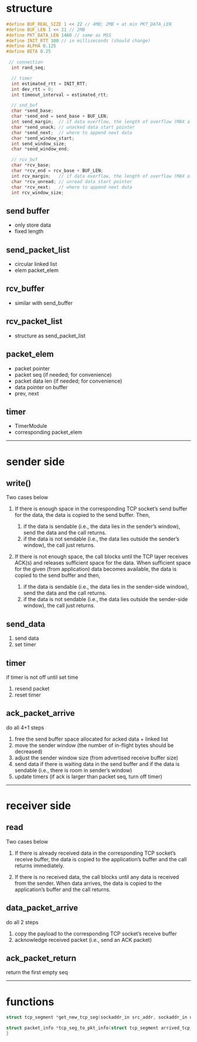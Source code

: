# structure

```cpp
#define BUF_REAL_SIZE 1 << 22 // 4MB; 2MB + at min PKT_DATA_LEN
#define BUF_LEN 1 << 21 // 2MB 
#define PKT_DATA_LEN 1460 // same as MSS
#define INIT_RTT 100 // in milliseconds (should change)
#define ALPHA 0.125 
#define BETA 0.25

 // connection
  int rand_seq;

  // timer
  int estimated_rtt = INIT_RTT;
  int dev_rtt = 0;
  int timeout_interval = estimated_rtt;

  // snd_buf
  char *send_base;
  char *send_end = send_base + BUF_LEN;
  int send_margin;  // if data overflow, the length of overflow (MAX a packet)
  char *send_unack; // unacked data start pointer
  char *send_next;  // where to append next data
  char *send_window_start;
  int send_window_size;
  char *send_window_end;

  // rcv_buf
  char *rcv_base;
  char *rcv_end = rcv_base + BUF_LEN;
  int rcv_margin;   // if data overflow, the length of overflow (MAX a packet)
  char *rcv_unread; // unread data start pointer
  char *rcv_next;   // where to append next data
  int rcv_window_size;
```

## send buffer
- only store data 
- fixed length

## send_packet_list
- circular linked list 
- elem packet_elem

## rcv_buffer
- similar with send_buffer

## rcv_packet_list
- structure as send_packet_list

## packet_elem
- packet pointer
- packet seq (if needed; for convenience)
- packet data len (if needed; for convenience)
- data pointer on buffer
- prev, next

## timer
- TimerModule
- corresponding packet_elem

---

# sender side

## write()
Two cases below

1. If there is enough space in the corresponding TCP socket’s send buffer for the data, the data is copied to the send buffer. Then,
    1. if the data is sendable (i.e., the data lies in the sender’s window), send the data and the call returns.
    2. if the data is not sendable (i.e., the data lies outside the sender’s window), the call just returns.

2. If there is not enough space, the call blocks until the TCP layer receives ACK(s) and  releases sufficient space for the data. When sufficient space for the given (from application) data becomes available, the data is copied to the send buffer and then,
    1. if the data is sendable (i.e., the data lies in the sender-side window), send the data and the call returns.
    2. if the data is not sendable (i.e., the data lies outside the sender-side window), the call just returns.

## send_data
1. send data
2. set timer

## timer
if timer is not off until set time
1. resend packet
2. reset timer

## ack_packet_arrive
do all 4+1 steps
1. free the send buffer space allocated for acked data + linked list
2. move the sender window (the number of in-flight bytes should be decreased)
3. adjust the sender window size (from advertised receive buffer size)
4. send data if there is waiting data in the send buffer and if the data is sendable (i.e., there is room in sender’s window)
5. update timers (if ack is larger than packet seq, turn off timer)

---
# receiver side

## read
Two cases below

1. If there is already received data in the corresponding TCP socket’s receive buffer, the data is copied to the application’s buffer and the call returns immediately.

2. If there is no received data, the call blocks until any data is received from the sender. When data arrives, the data is copied to the application’s buffer and the call returns.

## data_packet_arrive
do all 2 steps
1. copy the payload to the corresponding TCP socket’s receive buffer
2. acknowledge received packet (i.e., send an ACK packet)

## ack_packet_return
return the first empty seq

---
# functions
```cpp
struct tcp_segment *get_new_tcp_seg(sockaddr_in src_addr, sockaddr_in dst_addr,int seq, int ack)

struct packet_info *tcp_seg_to_pkt_info(struct tcp_segment arrived_tcp_seg,int32_t src_addr, int32_t dst_addr)
}
```
